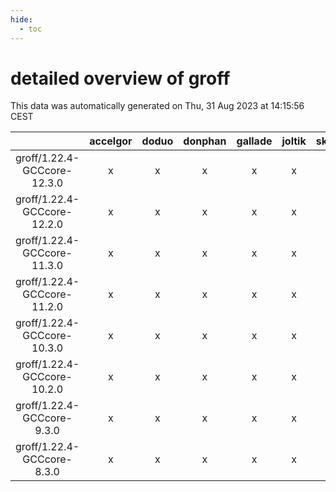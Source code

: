 ```yaml
---
hide:
  - toc
---
```


detailed overview of groff
==========================


This data was automatically generated on Thu, 31 Aug 2023 at 14:15:56 CEST  

| |accelgor|doduo|donphan|gallade|joltik|skitty|swalot|victini|
| :---: | :---: | :---: | :---: | :---: | :---: | :---: | :---: | :---: |
|groff/1.22.4-GCCcore-12.3.0|x|x|x|x|x|x|x|x|
|groff/1.22.4-GCCcore-12.2.0|x|x|x|x|x|x|x|x|
|groff/1.22.4-GCCcore-11.3.0|x|x|x|x|x|x|x|x|
|groff/1.22.4-GCCcore-11.2.0|x|x|x|x|x|x|x|x|
|groff/1.22.4-GCCcore-10.3.0|x|x|x|x|x|x|x|x|
|groff/1.22.4-GCCcore-10.2.0|x|x|x|x|x|x|x|x|
|groff/1.22.4-GCCcore-9.3.0|x|x|x|x|x|x|x|x|
|groff/1.22.4-GCCcore-8.3.0|x|x|x|x|x|x|x|x|
